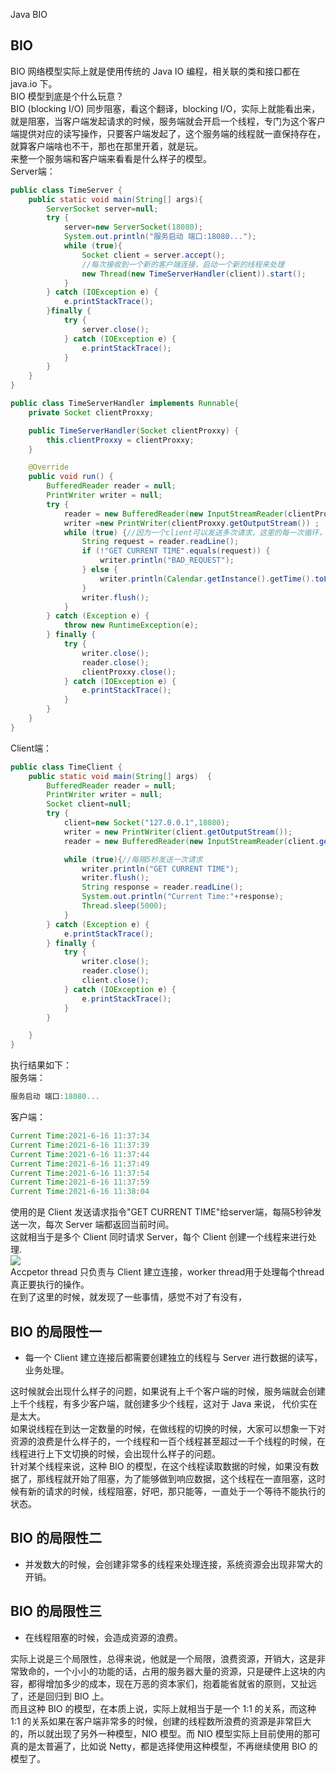Java BIO
<a name="e3iOk"></a>
## BIO
BIO 网络模型实际上就是使用传统的 Java IO 编程，相关联的类和接口都在 java.io 下。<br />BIO 模型到底是个什么玩意？<br />BIO (blocking I/O) 同步阻塞，看这个翻译，blocking I/O，实际上就能看出来，就是阻塞，当客户端发起请求的时候，服务端就会开启一个线程，专门为这个客户端提供对应的读写操作，只要客户端发起了，这个服务端的线程就一直保持存在，就算客户端啥也不干，那也在那里开着，就是玩。<br />来整一个服务端和客户端来看看是什么样子的模型。<br />Server端：
```java
public class TimeServer {
    public static void main(String[] args){
        ServerSocket server=null;
        try {
            server=new ServerSocket(18080);
            System.out.println("服务启动 端口:18080...");
            while (true){
                Socket client = server.accept();
                //每次接收到一个新的客户端连接，启动一个新的线程来处理
                new Thread(new TimeServerHandler(client)).start();
            }
        } catch (IOException e) {
            e.printStackTrace();
        }finally {
            try {
                server.close();
            } catch (IOException e) {
                e.printStackTrace();
            }
        }
    }
}

public class TimeServerHandler implements Runnable{
    private Socket clientProxxy;

    public TimeServerHandler(Socket clientProxxy) {
        this.clientProxxy = clientProxxy;
    }

    @Override
    public void run() {
        BufferedReader reader = null;
        PrintWriter writer = null;
        try {
            reader = new BufferedReader(new InputStreamReader(clientProxxy.getInputStream()));
            writer =new PrintWriter(clientProxxy.getOutputStream()) ;
            while (true) {//因为一个client可以发送多次请求，这里的每一次循环，相当于接收处理一次请求
                String request = reader.readLine();
                if (!"GET CURRENT TIME".equals(request)) {
                    writer.println("BAD_REQUEST");
                } else {
                    writer.println(Calendar.getInstance().getTime().toLocaleString());
                }
                writer.flush();
            }
        } catch (Exception e) {
            throw new RuntimeException(e);
        } finally {
            try {
                writer.close();
                reader.close();
                clientProxxy.close();
            } catch (IOException e) {
                e.printStackTrace();
            }
        }
    }
}
```
Client端：
```java
public class TimeClient {
    public static void main(String[] args)  {
        BufferedReader reader = null;
        PrintWriter writer = null;
        Socket client=null;
        try {
            client=new Socket("127.0.0.1",18080);
            writer = new PrintWriter(client.getOutputStream());
            reader = new BufferedReader(new InputStreamReader(client.getInputStream()));

            while (true){//每隔5秒发送一次请求
                writer.println("GET CURRENT TIME");
                writer.flush();
                String response = reader.readLine();
                System.out.println("Current Time:"+response);
                Thread.sleep(5000);
            }
        } catch (Exception e) {
            e.printStackTrace();
        } finally {
            try {
                writer.close();
                reader.close();
                client.close();
            } catch (IOException e) {
                e.printStackTrace();
            }
        }

    }
}
```
执行结果如下：<br />服务端：
```java
服务启动 端口:18080...
```
客户端：
```java
Current Time:2021-6-16 11:37:34
Current Time:2021-6-16 11:37:39
Current Time:2021-6-16 11:37:44
Current Time:2021-6-16 11:37:49
Current Time:2021-6-16 11:37:54
Current Time:2021-6-16 11:37:59
Current Time:2021-6-16 11:38:04
```
使用的是 Client 发送请求指令"GET CURRENT TIME"给server端，每隔5秒钟发送一次，每次 Server 端都返回当前时间。<br />这就相当于是多个 Client 同时请求 Server，每个 Client 创建一个线程来进行处理.<br />![](https://cdn.nlark.com/yuque/0/2021/webp/396745/1624155735924-fdd85c69-bcf4-4c9a-b12b-49bf07903c63.webp#averageHue=%23e9e9e9&clientId=uf6153bae-6de3-4&from=paste&id=u9239e5c3&originHeight=465&originWidth=946&originalType=url&ratio=3&rotation=0&showTitle=false&status=done&style=shadow&taskId=u77dcfd07-3f57-4f2d-8e82-cbd7299b661&title=)<br />Accpetor thread 只负责与 Client 建立连接，worker thread用于处理每个thread真正要执行的操作。<br />在到了这里的时候，就发现了一些事情，感觉不对了有没有，
<a name="mmMjx"></a>
## BIO 的局限性一

- 每一个 Client 建立连接后都需要创建独立的线程与 Server 进行数据的读写，业务处理。

这时候就会出现什么样子的问题，如果说有上千个客户端的时候，服务端就会创建上千个线程，有多少客户端，就创建多少个线程，这对于 Java 来说， 代价实在是太大。<br />如果说线程在到达一定数量的时候，在做线程的切换的时候，大家可以想象一下对资源的浪费是什么样子的，一个线程和一百个线程甚至超过一千个线程的时候，在线程进行上下文切换的时候，会出现什么样子的问题。<br />针对某个线程来说，这种 BIO 的模型，在这个线程读取数据的时候，如果没有数据了，那线程就开始了阻塞，为了能够做到响应数据，这个线程在一直阻塞，这时候有新的请求的时候，线程阻塞，好吧，那只能等，一直处于一个等待不能执行的状态。
<a name="N3U7w"></a>
## BIO 的局限性二

- 并发数大的时候，会创建非常多的线程来处理连接，系统资源会出现非常大的开销。
<a name="Pvkzl"></a>
## BIO 的局限性三

- 在线程阻塞的时候，会造成资源的浪费。

实际上说是三个局限性，总得来说，他就是一个局限，浪费资源，开销大，这是非常致命的，一个小小的功能的话，占用的服务器大量的资源，只是硬件上这块的内容，都得增加多少的成本，现在万恶的资本家们，抱着能省就省的原则，又扯远了，还是回归到 BIO 上。<br />而且这种 BIO 的模型，在本质上说，实际上就相当于是一个 1:1 的关系，而这种 1:1 的关系如果在客户端非常多的时候，创建的线程数所浪费的资源是非常巨大的，所以就出现了另外一种模型，NIO 模型。而 NIO 模型实际上目前使用的那可真的是太普遍了，比如说 Netty，都是选择使用这种模型，不再继续使用 BIO 的模型了。
